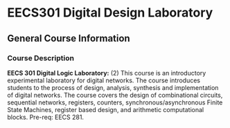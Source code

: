 # EECS301 Digital Design Laboratory 

## General Course Information

### Course Description

**EECS 301 Digital Logic Laboratory:** (2) This course is an introductory experimental laboratory for digital networks. The course introduces students to the process of design, analysis, synthesis and implementation of digital networks. The course covers the design of combinational circuits, sequential networks, registers, counters, synchronous/asynchronous Finite State Machines, register based design, and arithmetic computational blocks. Pre-req: EECS 281.

